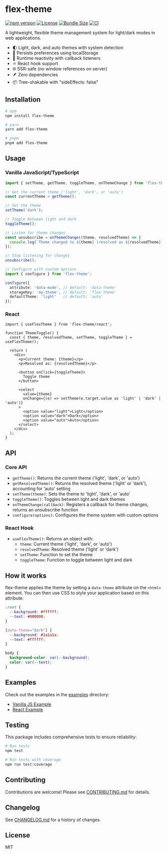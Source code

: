 # flex-theme

[![npm version](https://img.shields.io/npm/v/flex-theme.svg)](https://www.npmjs.com/package/flex-theme)
[![License](https://img.shields.io/npm/l/flex-theme.svg)](https://github.com/yourusername/flex-theme/blob/main/LICENSE)
[![Bundle Size](https://img.shields.io/bundlephobia/minzip/flex-theme)](https://bundlephobia.com/package/flex-theme)
[![CI](https://github.com/yourusername/flex-theme/actions/workflows/ci.yml/badge.svg)](https://github.com/yourusername/flex-theme/actions/workflows/ci.yml)

A lightweight, flexible theme management system for light/dark modes in web applications.

- 🌓 Light, dark, and auto themes with system detection
- 💾 Persists preferences using localStorage
- 🔄 Runtime reactivity with callback listeners
- ⚛️ React hook support
- 🌐 SSR-safe (no window references on server)
- 🪶 Zero dependencies
- 📦 Tree-shakable with "sideEffects: false"

## Installation

```bash
# npm
npm install flex-theme

# yarn
yarn add flex-theme

# pnpm
pnpm add flex-theme
```

## Usage

### Vanilla JavaScript/TypeScript

```typescript
import { setTheme, getTheme, toggleTheme, onThemeChange } from 'flex-theme';

// Get the current theme ('light', 'dark', or 'auto')
const currentTheme = getTheme();

// Set the theme
setTheme('dark');

// Toggle between light and dark
toggleTheme();

// Listen for theme changes
const unsubscribe = onThemeChange((theme, resolvedTheme) => {
  console.log(`Theme changed to ${theme} (resolved as ${resolvedTheme})`);
});

// Stop listening for changes
unsubscribe();

// Configure with custom options
import { configure } from 'flex-theme';

configure({
  attribute: 'data-mode', // default: 'data-theme'
  storageKey: 'my-theme', // default: 'flex-theme'
  defaultTheme: 'light'   // default: 'auto'
});
```

### React

```tsx
import { useFlexTheme } from 'flex-theme/react';

function ThemeToggle() {
  const { theme, resolvedTheme, setTheme, toggleTheme } = useFlexTheme();

  return (
    <div>
      <p>Current theme: {theme}</p>
      <p>Resolved as: {resolvedTheme}</p>

      <button onClick={toggleTheme}>
        Toggle theme
      </button>

      <select
        value={theme}
        onChange={(e) => setTheme(e.target.value as 'light' | 'dark' | 'auto')}
      >
        <option value="light">Light</option>
        <option value="dark">Dark</option>
        <option value="auto">Auto</option>
      </select>
    </div>
  );
}
```

## API

### Core API

- `getTheme()`: Returns the current theme ('light', 'dark', or 'auto')
- `getResolvedTheme()`: Returns the resolved theme ('light' or 'dark'), accounting for 'auto' setting
- `setTheme(theme)`: Sets the theme to 'light', 'dark', or 'auto'
- `toggleTheme()`: Toggles between light and dark themes
- `onThemeChange(callback)`: Registers a callback for theme changes, returns an unsubscribe function
- `configure(options)`: Configures the theme system with custom options

### React Hook

- `useFlexTheme()`: Returns an object with:
  - `theme`: Current theme ('light', 'dark', or 'auto')
  - `resolvedTheme`: Resolved theme ('light' or 'dark')
  - `setTheme`: Function to set the theme
  - `toggleTheme`: Function to toggle between light and dark

## How it works

flex-theme applies the theme by setting a `data-theme` attribute on the `<html>` element. You can then use CSS to style your application based on this attribute:

```css
:root {
  --background: #ffffff;
  --text: #000000;
}

[data-theme="dark"] {
  --background: #1a1a1a;
  --text: #ffffff;
}

body {
  background-color: var(--background);
  color: var(--text);
}
```

## Examples

Check out the examples in the [examples](./examples) directory:

- [Vanilla JS Example](./examples/vanilla/index.html)
- [React Example](./examples/react/)

## Testing

This package includes comprehensive tests to ensure reliability:

```bash
# Run tests
npm test

# Run tests with coverage
npm run test:coverage
```

## Contributing

Contributions are welcome! Please see [CONTRIBUTING.md](./CONTRIBUTING.md) for details.

## Changelog

See [CHANGELOG.md](./CHANGELOG.md) for a history of changes.

## License

MIT
